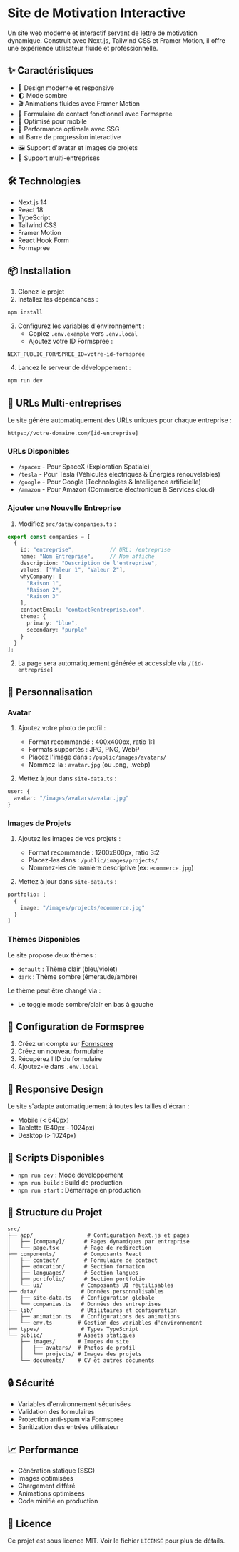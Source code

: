 # Site de Motivation Interactive

Un site web moderne et interactif servant de lettre de motivation dynamique. Construit avec Next.js, Tailwind CSS et Framer Motion, il offre une expérience utilisateur fluide et professionnelle.

## ✨ Caractéristiques

- 🎨 Design moderne et responsive
- 🌓 Mode sombre
- 🎬 Animations fluides avec Framer Motion
- 📝 Formulaire de contact fonctionnel avec Formspree
- 📱 Optimisé pour mobile
- 🚀 Performance optimale avec SSG
- 📊 Barre de progression interactive
- 🖼️ Support d'avatar et images de projets
- 🏢 Support multi-entreprises

## 🛠️ Technologies

- Next.js 14
- React 18
- TypeScript
- Tailwind CSS
- Framer Motion
- React Hook Form
- Formspree

## 📦 Installation

1. Clonez le projet
2. Installez les dépendances :
```bash
npm install
```

3. Configurez les variables d'environnement :
   - Copiez `.env.example` vers `.env.local`
   - Ajoutez votre ID Formspree :
```env
NEXT_PUBLIC_FORMSPREE_ID=votre-id-formspree
```

4. Lancez le serveur de développement :
```bash
npm run dev
```

## 🎯 URLs Multi-entreprises

Le site génère automatiquement des URLs uniques pour chaque entreprise :

```
https://votre-domaine.com/[id-entreprise]
```

### URLs Disponibles

- `/spacex` - Pour SpaceX (Exploration Spatiale)
- `/tesla` - Pour Tesla (Véhicules électriques & Énergies renouvelables)
- `/google` - Pour Google (Technologies & Intelligence artificielle)
- `/amazon` - Pour Amazon (Commerce électronique & Services cloud)


### Ajouter une Nouvelle Entreprise

1. Modifiez `src/data/companies.ts` :
```typescript
export const companies = [
  {
    id: "entreprise",           // URL: /entreprise
    name: "Nom Entreprise",     // Nom affiché
    description: "Description de l'entreprise",
    values: ["Valeur 1", "Valeur 2"],
    whyCompany: [
      "Raison 1",
      "Raison 2",
      "Raison 3"
    ],
    contactEmail: "contact@entreprise.com",
    theme: {
      primary: "blue",
      secondary: "purple"
    }
  }
];
```

2. La page sera automatiquement générée et accessible via `/[id-entreprise]`

## 🎨 Personnalisation

### Avatar

1. Ajoutez votre photo de profil :
   - Format recommandé : 400x400px, ratio 1:1
   - Formats supportés : JPG, PNG, WebP
   - Placez l'image dans : `/public/images/avatars/`
   - Nommez-la : `avatar.jpg` (ou .png, .webp)

2. Mettez à jour dans `site-data.ts` :
```typescript
user: {
  avatar: "/images/avatars/avatar.jpg"
}
```

### Images de Projets

1. Ajoutez les images de vos projets :
   - Format recommandé : 1200x800px, ratio 3:2
   - Placez-les dans : `/public/images/projects/`
   - Nommez-les de manière descriptive (ex: `ecommerce.jpg`)

2. Mettez à jour dans `site-data.ts` :
```typescript
portfolio: [
  {
    image: "/images/projects/ecommerce.jpg"
  }
]
```

### Thèmes Disponibles

Le site propose deux thèmes :
- `default` : Thème clair (bleu/violet)
- `dark` : Thème sombre (émeraude/ambre)

Le thème peut être changé via :
- Le toggle mode sombre/clair en bas à gauche

## 📧 Configuration de Formspree

1. Créez un compte sur [Formspree](https://formspree.io)
2. Créez un nouveau formulaire
3. Récupérez l'ID du formulaire
4. Ajoutez-le dans `.env.local`

## 📱 Responsive Design

Le site s'adapte automatiquement à toutes les tailles d'écran :
- Mobile (< 640px)
- Tablette (640px - 1024px)
- Desktop (> 1024px)

## 🔧 Scripts Disponibles

- `npm run dev` : Mode développement
- `npm run build` : Build de production
- `npm run start` : Démarrage en production

## 📁 Structure du Projet

```
src/
├── app/                 # Configuration Next.js et pages
│   ├── [company]/      # Pages dynamiques par entreprise
│   └── page.tsx        # Page de redirection
├── components/         # Composants React
│   ├── contact/        # Formulaire de contact
│   ├── education/      # Section formation
│   ├── languages/      # Section langues
│   ├── portfolio/      # Section portfolio
│   └── ui/            # Composants UI réutilisables
├── data/              # Données personnalisables
│   ├── site-data.ts   # Configuration globale
│   └── companies.ts   # Données des entreprises
├── lib/               # Utilitaires et configuration
│   ├── animation.ts   # Configurations des animations
│   └── env.ts        # Gestion des variables d'environnement
├── types/             # Types TypeScript
└── public/           # Assets statiques
    ├── images/       # Images du site
    │   ├── avatars/  # Photos de profil
    │   └── projects/ # Images des projets
    └── documents/    # CV et autres documents
```

## 🔒 Sécurité

- Variables d'environnement sécurisées
- Validation des formulaires
- Protection anti-spam via Formspree
- Sanitization des entrées utilisateur

## 📈 Performance

- Génération statique (SSG)
- Images optimisées
- Chargement différé
- Animations optimisées
- Code minifié en production

## 📄 Licence

Ce projet est sous licence MIT. Voir le fichier `LICENSE` pour plus de détails.